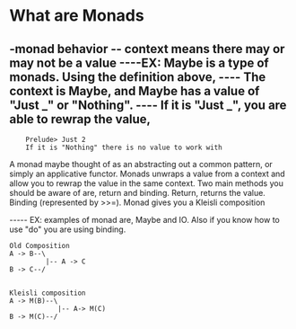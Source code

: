 # What are Monads

-monad behavior 
-- context means there may or may not be a value
----EX: Maybe is a type of monads. Using the definition above,
----    The context is Maybe, and Maybe has a value of "Just _" or "Nothing".
----    If it is "Just _", you are able to rewrap the value,
----    
        Prelude> Just 2 
        If it is "Nothing" there is no value to work with

A monad maybe thought of as an abstracting out a common pattern, or simply an applicative functor. Monads unwraps a value from a context and allow you to rewrap the value in the same context. Two main methods you should be aware of are, return and binding. Return, returns the value. Binding (represented by >>=). Monad gives you a Kleisli composition

----- EX: examples of monad are, Maybe and IO. Also if you know how to use "do" you are using binding. 
```
Old Composition
A -> B--\
         |-- A -> C
B -> C--/


Kleisli composition
A -> M(B)--\
            |-- A-> M(C)
B -> M(C)--/
```


